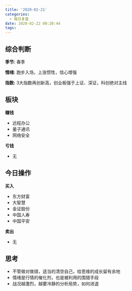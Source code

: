 ```yaml
---
title: '2020-02-21'
categories:
  - 每日复盘
date: 2020-02-22 00:20:44
tags:
---
```

## 综合判断
**季节:** 春季

**情绪:** 跑步入场，上涨惯性，信心增强

**指数:** 3大指数再创新高，创业板强于上证、深证，科创绝对主线

## 板块
**赚钱**

- 远程办公
- 量子通讯
- 网络安全

**亏钱**

- 无

## 今日操作
**买入**

- 东方财富
- 大智慧
- 金证股份
- 中国人寿
- 中国平安

**卖出**

- 无

## 思考
- 不管做对做错，适当的清空自己，给思维的成长留有余地
- 情绪是行情的催化剂，也是被利用的围猎手段
- 战况越激烈，越要冷静的分析局势，如何进退